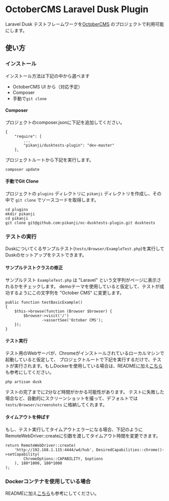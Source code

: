 # OctoberCMS Laravel Dusk Plugin

Laravel Dusk テストフレームワークを[OctoberCMS](http://octobercms.com/) のプロジェクトで利用可能にします。

## 使い方
### インストール
インストール方法は下記の中から選べます
* OctoberCMS UI から（対応予定）
* Composer
* 手動で`git clone`


#### Composer
プロジェクトのcomposer.jsonに下記を追加してください。
```
{
    "require": [
        ...
        "pikanji/dusktests-plugin": "dev-master"
    ],
```

プロジェクトルートから下記を実行します。
```
composer update
```

#### 手動でGit Clone
プロジェクトの `plugins` ディレクトリに `pikanji` ディレクトリを作成し、その中で `git clone` でソースコードを取得します。
```
cd plugins
mkdir pikanji
cd pikanji
git clone git@github.com:pikanji/oc-dusktests-plugin.git dusktests
```


### テストの実行
Duskについてくるサンプルテスト(`tests/Browser/ExampleTest.php`)を実行してDuskのセットアップをテストできます。

#### サンプルテストクラスの修正
サンプルテスト `ExampleTest.php` は "Laravel" という文字列がページに表示されるかをチェックします。
demoテーマを使用していると仮定して、テストが成功するようにこの文字列を "October CMS" に変更します。
```
public function testBasicExample()
{
    $this->browse(function (Browser $browser) {
        $browser->visit('/')
                ->assertSee('October CMS');
    });
}
```

#### テスト実行
テスト用のWebサーバが、Chromeがインストールされているローカルマシンで起動していると仮定して、
プロジェクトルートで下記を実行するだけで、テストが実行されます。もしDockerを使用している場合は、READMEに加え[こちら](./docs/using_docker_ja.md)も参考にしてください。
```
php artisan dusk
```

テストの完了までに2分など時間がかかる可能性があります。
テストに失敗した場合など、自動的にスクリーンショットを撮って、デフォルトでは `tests/Browser/screenshots` に格納してくれます。

#### タイムアウトを伸ばす
もし、テスト実行してタイムアウトエラーになる場合、下記のようにRemoteWebDriver::createに引数を渡してタイムアウト時間を変更できます。
```
return RemoteWebDriver::create(
    'http://192.168.1.115:4444/wd/hub', DesiredCapabilities::chrome()->setCapability(
        ChromeOptions::CAPABILITY, $options
    ), 180*1000, 180*1000
);
```

### Dockerコンテナを使用している場合
READMEに加え[こちら](./docs/using_docker_ja.md)も参考にしてください。
